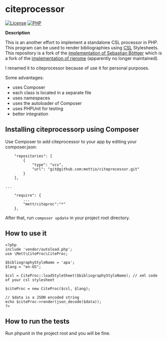 # citeprocessor #
[![License](https://img.shields.io/badge/license-GPLv3-blue.svg?style=flat-square)](https://bitbucket.org/bibsonomy/citeproc-php/raw/default/license.txt)
[![PHP](https://img.shields.io/badge/PHP-%3E=5.4-green.svg?style=flat-square)](http://docs.php.net/manual/en/migration53.new-features.php)

**Description**

This is an another effort to implement a standalone CSL processor in PHP. This program can be used to render bibliographies using [CSL](http://citationstyles.org/) Stylesheets. This repository is a fork of the [implementation of Sebastian Böttger](https://bitbucket.org/seboettg/citeproc-php/) which is a fork of the [implementation of rjerome](https://bitbucket.org/rjerome/citeproc-php) (apparently no longer maintained).

I renamed it to citeprocessor because of use it for personal purposes.

Some advantages:

* uses Composer
* each class is located in a separate file
* uses namespaces
* uses the autoloader of Composer
* uses PHPUnit for testing
* better integration

## Installing citeprocessorp using Composer ##

Use Composer to add citeprocessor to your app by editing your composer.json:

```
    "repositories": [
        {
            "type": "vcs",
            "url": "git@github.com:mettio/citeprocessor.git"
        }
    ],

...

    "require": {
        ...
        "mett/citeproc":"*"
    },
```
After that, run ``composer update`` in your project root directory.


## How to use it ##

```
<?php
include 'vendor/autoload.php';
use \Mett\CiteProc\CiteProc;

$bibliographyStyleName = 'apa';
$lang = "en-US";

$csl = CiteProc::loadStyleSheet($bibliographyStyleName); // xml code of your csl stylesheet

$citeProc = new CiteProc($csl, $lang);

// $data is a JSON encoded string
echo $citeProc->render(json_decode($data));
?>
```

## How to run the tests ##

Run phpunit in the project root and you will be fine.
